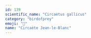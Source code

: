 ```yaml
---
id: 139
scientific_name: "Circaetus gallicus"
category: "birdofprey"
emoji: "🦅"
name: "Circaète Jean-le-Blanc"
---
```

